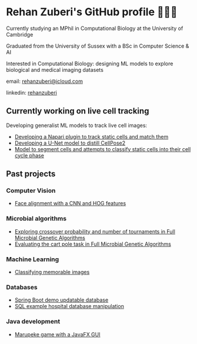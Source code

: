 # Rehan Zuberi's GitHub profile 🦠🤖🧠

Currently studying an MPhil in Computational Biology at the University of Cambridge

Graduated from the University of Sussex with a BSc in Computer Science & AI

Interested in Computational Biology: designing ML models to explore biological and medical imaging datasets

email: rehanzuberi@icloud.com

linkedin: [rehanzuberi](https://www.linkedin.com/in/rehanzuberi/)

## Currently working on live cell tracking
Developing generalist ML models to track live cell images:
- [Developing a Napari plugin to track static cells and match them](https://github.com/rzuberi/napari-exploration)
- [Developing a U-Net model to distill CellPose2](https://github.com/rzuberi/u_net_exploration)
- [Model to segment cells and attempts to classify static cells into their cell cycle phase](https://github.com/rzuberi/cell-SCT)

## Past projects

### Computer Vision
- [Face alignment with a CNN and HOG features](https://github.com/rzuberi/Face_Alignment_HOG_CNN)

### Microbial algorithms
- [Exploring crossover probability and number of tournaments in Full Microbial Genetic Algorithms](https://github.com/rzuberi/memorability_classification)
- [Evaluating the cart pole task in Full Microbial Genetic Algorithms](https://github.com/rzuberi/cart_pole_FMGA)

### Machine Learning
- [Classifying memorable images](https://github.com/rzuberi/memorability_classification)

### Databases
- [Spring Boot demo updatable database](https://github.com/rzuberi/SpringBootDemo)
- [SQL example hospital database manipulation](https://github.com/rzuberi/SQL_hospital_db)

### Java development
- [Marupeke game with a JavaFX GUI](https://github.com/rzuberi/Marupeke)

<!--
**rzuberi/rzuberi** is a ✨ _special_ ✨ repository because its `README.md` (this file) appears on your GitHub profile.

Here are some ideas to get you started:

- 🔭 I’m currently working on ...
- 🌱 I’m currently learning ...
- 👯 I’m looking to collaborate on ...
- 🤔 I’m looking for help with ...
- 💬 Ask me about ...
- 📫 How to reach me: ...
- 😄 Pronouns: ...
- ⚡ Fun fact: ...
-->
